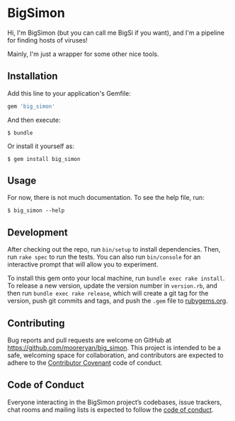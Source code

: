 # BigSimon

Hi, I'm BigSimon (but you can call me BigSi if you want), and I'm a pipeline for finding hosts of viruses!

Mainly, I'm just a wrapper for some other nice tools.

## Installation

Add this line to your application's Gemfile:

```ruby
gem 'big_simon'
```

And then execute:

    $ bundle

Or install it yourself as:

    $ gem install big_simon

## Usage

For now, there is not much documentation.  To see the help file, run:

```
$ big_simon --help
```

## Development

After checking out the repo, run `bin/setup` to install dependencies. Then, run `rake spec` to run the tests. You can also run `bin/console` for an interactive prompt that will allow you to experiment.

To install this gem onto your local machine, run `bundle exec rake install`. To release a new version, update the version number in `version.rb`, and then run `bundle exec rake release`, which will create a git tag for the version, push git commits and tags, and push the `.gem` file to [rubygems.org](https://rubygems.org).

## Contributing

Bug reports and pull requests are welcome on GitHub at https://github.com/mooreryan/big_simon. This project is intended to be a safe, welcoming space for collaboration, and contributors are expected to adhere to the [Contributor Covenant](http://contributor-covenant.org) code of conduct.

## Code of Conduct

Everyone interacting in the BigSimon project’s codebases, issue trackers, chat rooms and mailing lists is expected to follow the [code of conduct](https://github.com/[USERNAME]/big_simon/blob/master/CODE_OF_CONDUCT.md).

